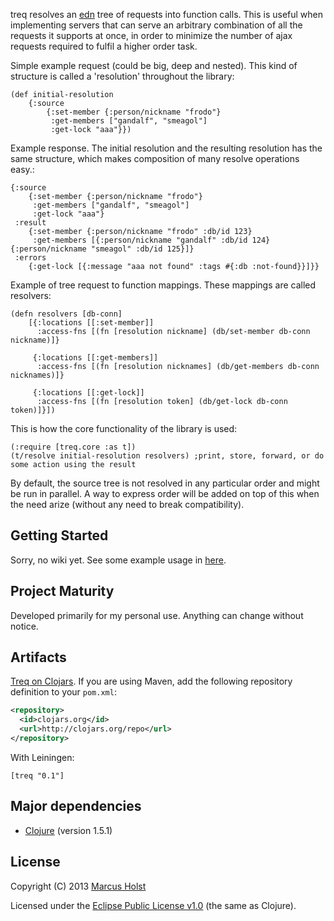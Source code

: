 treq resolves an [edn](https://github.com/edn-format/edn) tree of requests into function calls. This is useful when implementing servers that can serve an arbitrary combination of all the requests it supports at once, in order to minimize the number of ajax requests required to fulfil a higher order task.

Simple example request (could be big, deep and nested). This kind of structure is called a 'resolution' throughout the library:
```
(def initial-resolution
    {:source
        {:set-member {:person/nickname "frodo"}
         :get-members ["gandalf", "smeagol"]
         :get-lock "aaa"}})
```
Example response. The initial resolution and the resulting resolution has the same structure, which makes composition of many resolve operations easy.:
```
{:source
    {:set-member {:person/nickname "frodo"}
     :get-members ["gandalf", "smeagol"]
     :get-lock "aaa"}
 :result
    {:set-member {:person/nickname "frodo" :db/id 123}
     :get-members [{:person/nickname "gandalf" :db/id 124} {:person/nickname "smeagol" :db/id 125}]}
 :errors
    {:get-lock [{:message "aaa not found" :tags #{:db :not-found}}]}}
```
Example of tree request to function mappings. These mappings are called resolvers:
```
(defn resolvers [db-conn]
    [{:locations [[:set-member]]
      :access-fns [(fn [resolution nickname] (db/set-member db-conn nickname)]}
      
     {:locations [[:get-members]]
      :access-fns [(fn [resolution nicknames] (db/get-members db-conn nicknames)]}
      
     {:locations [[:get-lock]]
      :access-fns [(fn [resolution token] (db/get-lock db-conn token)]}])
```
This is how the core functionality of the library is used:
```
(:require [treq.core :as t])
(t/resolve initial-resolution resolvers) ;print, store, forward, or do some action using the result
```

By default, the source tree is not resolved in any particular order and might be run in parallel. A way to express order will be added on top of this when the need arize (without any need to break compatibility).

## Getting Started

Sorry, no wiki yet. See some example usage in [here](https://github.com/molst/annagreta/blob/master/src/annagreta/treq.clj).

## Project Maturity

Developed primarily for my personal use. Anything can change without notice.

## Artifacts

[Treq on Clojars](https://clojars.org/treq). If you are using Maven, add the following repository
definition to your `pom.xml`:

``` xml
<repository>
  <id>clojars.org</id>
  <url>http://clojars.org/repo</url>
</repository>
```

With Leiningen:
```
[treq "0.1"]
```

## Major dependencies

 * [Clojure](http://clojure.org/) (version 1.5.1)

## License

Copyright (C) 2013 [Marcus Holst](https://twitter.com/zolst)

Licensed under the [Eclipse Public License v1.0](http://www.eclipse.org/legal/epl-v10.html) (the same as Clojure).
